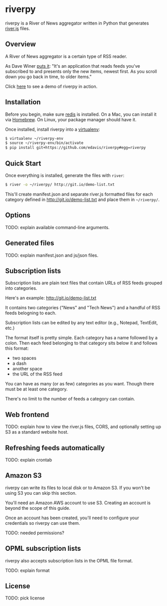 # riverpy

riverpy is a River of News aggregator written in Python that generates
[river.js][] files.

[river.js]: <http://riverjs.org/>

## Overview

A River of News aggregator is a certain type of RSS reader.

As Dave Winer [puts it][quote]: "It's an application that reads feeds
you've subscribed to and presents only the new items, newest first. As
you scroll down you go back in time, to older items."

Click [here][riverpy-demo] to see a demo of riverpy in action.

[quote]: <http://river2.newsriver.org/#whatIsARiverOfNewsStyleAggregator>
[riverpy-demo]: <http://riverpy-demo.s3.amazonaws.com/index.html>

## Installation

Before you begin, make sure [redis][] is installed. On a Mac, you can
install it via [Homebrew][]. On Linux, your package manager should
have it.

Once installed, install riverpy into a [virtualenv][]:

```bash
$ virtualenv ~/riverpy-env
$ source ~/riverpy-env/bin/activate
$ pip install git+https://github.com/edavis/riverpy#egg=riverpy
```

[redis]: <http://redis.io/>
[Homebrew]: <http://brew.sh/>
[virtualenv]: <http://www.virtualenv.org/en/latest/>

## Quick Start

Once everything is installed, generate the files with `river`:

```bash
$ river -o ~/riverpy/ http://git.io/demo-list.txt
```

This'll create manifest.json and separate river.js formatted files for
each category defined in http://git.io/demo-list.txt and place them in
`~/riverpy/`.

## Options

TODO: explain available command-line arguments.

## Generated files

TODO: explain manifest.json and js/json files.

## Subscription lists

Subscription lists are plain text files that contain URLs of RSS feeds
grouped into categories.

Here's an example: http://git.io/demo-list.txt

It contains two categories ("News" and "Tech News") and a handful of
RSS feeds belogning to each.

Subscription lists can be edited by any text editor (e.g., Notepad,
TextEdit, etc.)

The format itself is pretty simple. Each category has a name followed
by a colon. Then each feed belonging to that category sits below it
and follows this format:

- two spaces
- a dash
- another space
- the URL of the RSS feed

You can have as many (or as few) categories as you want. Though there
must be at least one category.

There's no limit to the number of feeds a category can contain.

## Web frontend

TODO: explain how to view the river.js files, CORS, and optionally
setting up S3 as a standard website host.

## Refreshing feeds automatically

TODO: explain crontab

## Amazon S3

riverpy can write its files to local disk or to Amazon S3. If you
won't be using S3 you can skip this section.

You'll need an Amazon AWS account to use S3. Creating an account is
beyond the scope of this guide.

Once an account has been created, you'll need to configure your
credentials so riverpy can use them.

TODO: needed permissions?

## OPML subscription lists

riverpy also accepts subscription lists in the OPML file format.

TODO: explain format

## License

TODO: pick license
